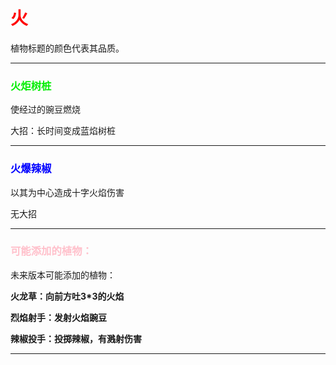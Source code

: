 # <font color="red">火</font>

植物标题的颜色代表其品质。



---

### <font color="gree">火炬树桩</font>

使经过的豌豆燃烧

大招：长时间变成蓝焰树桩

---

### <font color="blue">火爆辣椒</font>

以其为中心造成十字火焰伤害

无大招

---

### <font color="pink">可能添加的植物：</font>

未来版本可能添加的植物：

**火龙草：向前方吐3*3的火焰**

**烈焰射手：发射火焰豌豆**

**辣椒投手：投掷辣椒，有溅射伤害**

---